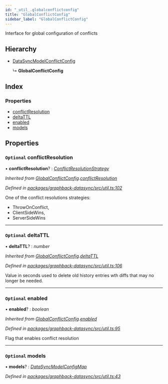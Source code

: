 ```yaml
---
id: "_util_.globalconflictconfig"
title: "GlobalConflictConfig"
sidebar_label: "GlobalConflictConfig"
---
```


Interface for global configuration of conflicts

## Hierarchy

* [DataSyncModelConflictConfig](_util_.datasyncmodelconflictconfig.md)

  ↳ **GlobalConflictConfig**

## Index

### Properties

* [conflictResolution](_util_.globalconflictconfig.md#optional-conflictresolution)
* [deltaTTL](_util_.globalconflictconfig.md#optional-deltattl)
* [enabled](_util_.globalconflictconfig.md#optional-enabled)
* [models](_util_.globalconflictconfig.md#optional-models)

## Properties

### `Optional` conflictResolution

• **conflictResolution**? : *[ConflictResolutionStrategy](_util_.conflictresolutionstrategy.md)*

*Inherited from [GlobalConflictConfig](_util_.globalconflictconfig.md).[conflictResolution](_util_.globalconflictconfig.md#optional-conflictresolution)*

*Defined in [packages/graphback-datasync/src/util.ts:102](https://github.com/aerogear/graphback/blob/63664df15/packages/graphback-datasync/src/util.ts#L102)*

One of the conflict resolutions strategies:
- ThrowOnConflict,
- ClientSideWins,
- ServerSideWins

___

### `Optional` deltaTTL

• **deltaTTL**? : *number*

*Inherited from [GlobalConflictConfig](_util_.globalconflictconfig.md).[deltaTTL](_util_.globalconflictconfig.md#optional-deltattl)*

*Defined in [packages/graphback-datasync/src/util.ts:106](https://github.com/aerogear/graphback/blob/63664df15/packages/graphback-datasync/src/util.ts#L106)*

Value in seconds used to delete old history entries wth diffs that may no longer be needed.

___

### `Optional` enabled

• **enabled**? : *boolean*

*Inherited from [GlobalConflictConfig](_util_.globalconflictconfig.md).[enabled](_util_.globalconflictconfig.md#optional-enabled)*

*Defined in [packages/graphback-datasync/src/util.ts:95](https://github.com/aerogear/graphback/blob/63664df15/packages/graphback-datasync/src/util.ts#L95)*

Flag that enables conflict resolution

___

### `Optional` models

• **models**? : *[DataSyncModelConfigMap](_util_.datasyncmodelconfigmap.md)*

*Defined in [packages/graphback-datasync/src/util.ts:43](https://github.com/aerogear/graphback/blob/63664df15/packages/graphback-datasync/src/util.ts#L43)*
